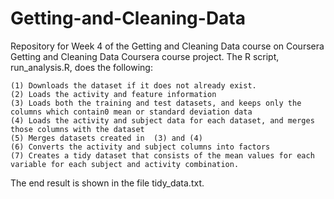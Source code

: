 # Getting-and-Cleaning-Data
Repository for Week 4 of the Getting and Cleaning Data course on Coursera
Getting and Cleaning Data Coursera course project. The R script, run_analysis.R, does the following:

    (1) Downloads the dataset if it does not already exist.
    (2) Loads the activity and feature information
    (3) Loads both the training and test datasets, and keeps only the columns which contain0 mean or standard deviation data
    (4) Loads the activity and subject data for each dataset, and merges those columns with the dataset
    (5) Merges datasets created in  (3) and (4)
    (6) Converts the activity and subject columns into factors
    (7) Creates a tidy dataset that consists of the mean values for each variable for each subject and activity combination.

The end result is shown in the file tidy_data.txt.